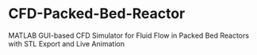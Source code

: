 # CFD-Packed-Bed-Reactor
MATLAB GUI-based CFD Simulator for Fluid Flow in Packed Bed Reactors with STL Export and Live Animation
